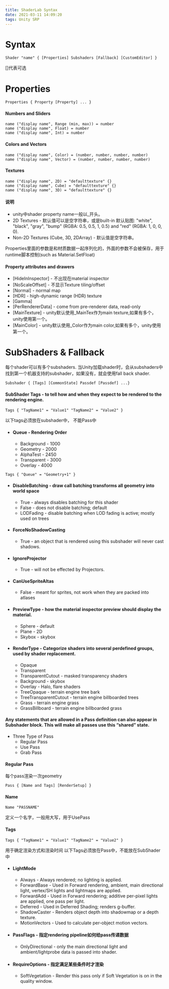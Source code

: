 ```yaml
---
title: ShaderLab Syntax
date: 2021-03-11 14:09:20
tags: Unity SRP
---
```


# Syntax
```HLSL
Shader "name" { [Properties] Subshaders [Fallback] [CustomEditor] }
```
[]代表可选

<!-- more -->

# Properties
```HLSL
Properties { Property [Property] ... }
```
#### Numbers and Sliders
```HLSL
name ("display name", Range (min, max)) = number
name ("display name", Float) = number
name ("display name", Int) = number
```
#### Colors and Vectors
```HLSL
name ("display name", Color) = (number, number, number, number)
name ("display name", Vector) = (number, number, number, number)
```
#### Textures
```HLSL
name ("display name", 2D) = "defaulttexture" {}
name ("display name", Cube) = "defaulttexture" {}
name ("display name", 3D) = "defaulttexture" {}
```

#### 说明
* unity中shader property name一般以_开头。
* 2D Textures - 默认值可以是空字符串，或是built-in 默认贴图: "white", "black", "gray", "bump" (RGBA: 0.5, 0.5, 1, 0.5) and "red" (RGBA: 1, 0, 0, 0).
* Non-2D Textures (Cube, 3D, 2DArray) - 默认值是空字符串。

Properties里面的参数是和材质数据一起序列化的，外面的参数不会被保存，用于runtime脚本控制(such as Material.SetFloat)

#### Property attributes and drawers
* [HideInInspector] - 不出现在material inspector
* [NoScaleOffset] - 不显示Texture tiling/offset
* [Normal] - normal map
* [HDR] - high-dynamic range (HDR) texture
* [Gamma] 
* [PerRendererData] - come from pre-renderer data, read-only
* [MainTexture] - unity默认使用_MainTex作为main texture,如果有多个，unity使用第一个。
* [MainColor] - unity默认使用_Color作为main color,如果有多个，unity使用第一个。



# SubShaders & Fallback
每个shader可以有多个subshaders. 当Unity加载shader时，会从subshaders中找到第一个机器支持的subshader，如果没有，就会使用fall back shader.
```HLSL
Subshader { [Tags] [CommonState] Passdef [Passdef] ...}
```

#### SubShader Tags - to tell how and when they expect to be rendered to the rendering engine.
```HLSL
Tags { "TagName1" = "Value1" "TagName2" = "Value2" }
```
以下tags必须放在subshader中， 不能Pass中
* #### Queue - Rendering Order
    * Background - 1000
    * Geometry - 2000
    * AlphaTest - 2450
    * Transparent - 3000
    * Overlay - 4000

```HLSL
Tags { "Queue" = "Geometry+1" }
```

* #### DisableBatching - draw call batching transforms all geometry into world space
    * True - always disables batching for this shader
    * False - does not disable batching; default
    * LODFading - disable batching when LOD fading is active; mostly used on trees

* #### ForceNoShadowCasting
    * True - an object that is rendered using this subshader will never cast shadows.

* #### IgnoreProjector
    * True - will not be effected by Projectors.

* #### CanUseSpriteAltas
    * False - meant for sprites, not work when they are packed into atlases

* #### PreviewType - how the material inspector preview should display the material.
    * Sphere - default
    * Plane - 2D
    * Skybox - skybox

* #### RenderType - Categorize shaders into several perdefined groups, used by shader replacement.
    * Opaque
    * Transparent
    * TransparentCutout - masked transparency shaders
    * Background - skybox
    * Overlay - Halo, flare shaders
    * TreeOpaque - terrain engine tree bark
    * TreeTransparentCutout - terrain engine billboarded trees
    * Grass - terrain engine grass
    * GrassBillboard - terrain engine billboarded grass

#### Any statements that are allowed in a Pass definition can also appear in Subshader block. This will make all passes use this “shared” state.

* Three Type of Pass
    * Regular Pass
    * Use Pass
    * Grab Pass

#### Regular Pass
每个pass渲染一次geometry
```HLSL
Pass { [Name and Tags] [RenderSetup] }
```
#### Name
```HLSL
Name "PASSNAME"
```
定义一个名字，一般用大写，用于UsePass
#### Tags
```HLSL
Tags { "TagName1" = "Value1" "TagName2" = "Value2" }
```
用于确定渲染方式和渲染时间
以下Tags必须放在Pass中，不能放在SubShader中
* #### LightMode
    * Always - Always rendered; no lighting is applied.
    * ForwardBase - Used in Forward rendering, ambient, main directional light, vertex/SH lights and lightmaps are applied.
    * ForwardAdd - Used in Forward rendering; additive per-pixel lights are applied, one pass per light.
    * Deferred - Used in Deferred Shading; renders g-buffer.
    * ShadowCaster - Renders object depth into shadowmap or a depth texture.
    * MotionVectors - Used to calculate per-object motion vectors.

* #### PassFlags - 指定rendering pipeline如何给pass传递数据
    * OnlyDirectional - only the main directional light and ambient/lightprobe data is passed into shader.

* #### RequireOptions - 指定满足某些条件时才渲染
    * SoftVegetation - Render this pass only if Soft Vegetation is on in the quality window.
